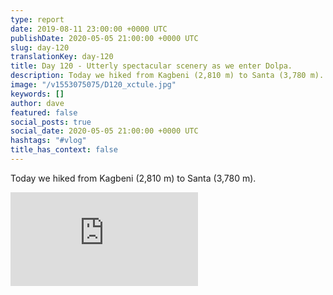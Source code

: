 ```yaml
---
type: report
date: 2019-08-11 23:00:00 +0000 UTC
publishDate: 2020-05-05 21:00:00 +0000 UTC
slug: day-120
translationKey: day-120
title: Day 120 - Utterly spectacular scenery as we enter Dolpa.
description: Today we hiked from Kagbeni (2,810 m) to Santa (3,780 m).
image: "/v1553075075/D120_xctule.jpg"
keywords: []
author: dave
featured: false
social_posts: true
social_date: 2020-05-05 21:00:00 +0000 UTC
hashtags: "#vlog"
title_has_context: false
---
```


Today we hiked from Kagbeni (2,810 m) to Santa (3,780 m).

<iframe class="youtube" src="https://www.youtube.com/embed/DZrMlmAe1HU" frameborder="0" allow="accelerometer; autoplay; encrypted-media; gyroscope; picture-in-picture" allowfullscreen></iframe>

